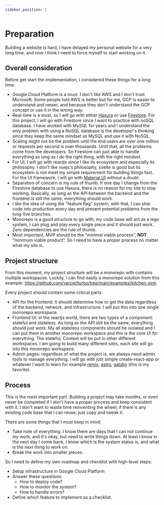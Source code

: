 ```yaml
---
sidebar_position: 1
---
```


# Preparation

Building a website is hard, I have delayed my personal website for a very long time, and now I think I need to force myself to start working on it.

## Overall consideration

Before get start the implementation, I considered these things for a long time:

- Google Cloud Platform is a must. I don't like AWS and I don't trust Microsoft. Some people told AWS is better but for me, GCP is easier to understand and newer, and because they don't understand the GCP concept or use it in the wrong way.
- Real-time is a must, so I will go with either [Hasura](https://hasura.io/) or use [Firestore](https://firebase.google.com/docs/firestore). For this project, I will go with Firestore since I want to practice with noSQL database. I have worked with MySQL for years and I understand the only problem with using a NoSQL database is the developer's thinking since they keep the same mindset as MySQL and use it with NoSQL.
- Scaling might not be the problem until the end users are over one million or requests per second is over thousands. Until that, all the problems come from the developers. So Firestore can just able to handle everything as long as I do the right thing, with the right mindset.
- For UI, I will go with reactjs since I like its ecosystem and especially its philosophy. I don't like vuejs's philosophy, svelte is good but its ecosystem is not meet my simple requirement for building things fast. For the UI framework, I will go with [Material UI](https://mui.com/) without a doubt.
- Separation of concern is my rule of thumb. If one day I change from the Firestore database to use Hasura, there is no reason for my site to stop working. Basically, as long as the API between the backend and the frontend is still the same, everything should work.
- I like the idea of using the "feature flag" system, with that, I can ship code into production every day and prevent potential problems from the long-live branches.
- Monorepo is a good structure to go with, my code base will act as a lego system, I can plug and play every single piece and it should just work. Zero dependencies are the rule of thumb.
- Most important, MVP should be the "minimal viable process", **NOT** "minimum viable product". So I need to have a proper process no matter what my site is.

## Project structure

From this moment, my project structure will be a monorepo with contains multiple workspaces. Luckily, I can find easily a monorepo solution from this example: https://github.com/vercel/turbo/tree/main/examples/kitchen-sink.

Every project should contain some critical parts:

- API for the frontend: it should determine how to get the data regardless of the backend, network, and infrastructure. I will put this into one single monorepo workspace.
- Frontend UI: in the reactjs world, there are two types of a component: stateful and stateless. As long as the API still be the same, everything should just work. My all stateless components should be isolated and I can put them in another monorepo workspace and this is the core UI for everything. The stateful, Context will be put in other different workspaces. I am going to build many different sites, each site will go into this monorepo workspace.
- Admin pages: regardless of what the project is, we always need admin tools to manage everything. I will go with just simple create-react-app or whatever I want to learn for example [remix](https://remix.run/), [astro](https://astro.build/), [gatsby](https://gatsbyjs.com) (this is my favorite).

## Process

This is the most important part. Building a project may take months, or even never be completed if I don't have a proper process and keep consistent with it. I don't want to waste time reinventing the wheel, if there is any existing code base that I can reuse, just copy and tweak it.

There are some things that I must keep in mind:

- Take note of everything. I know there are days that I can not continue my work, and it's okay, but need to write things down. At least I know in the next day I come back, I know which is the system status is, and what is the next thing to work on.
- Break the work into smaller pieces.

So I need to define my own roadmap and checklist with high-level steps:

- Setup infrastructure in Google Cloud Platform
- Answer these questions:
  - How to deploy code?
  - How to monitor the system?
  - How to handle errors?
- Define which feature to implement as a checklist.
